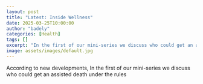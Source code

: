 ```yaml
---
layout: post
title: "Latest: Inside Wellness"
date: 2025-03-25T10:00:00
author: "badely"
categories: [Health]
tags: []
excerpt: "In the first of our mini-series we discuss who could get an assisted death under the rules"
image: assets/images/default.jpg
---
```


According to new developments, In the first of our mini-series we discuss who could get an assisted death under the rules

